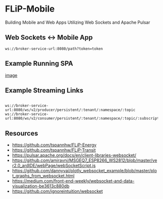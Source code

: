 # FLiP-Mobile

Building Mobile and Web Apps Utilizing Web Sockets and Apache Pulsar

## Web Sockets <-> Mobile App

```
ws://broker-service-url:8080/path?token=token
```

## Example Running SPA

[image](https://raw.githubusercontent.com/tspannhw/FLiP-Mobile/main/pulsarsockets.jpg)

## Example Streaming Links

```

ws://broker-service-url:8080/ws/v2/producer/persistent/:tenant/:namespace/:topic
ws://broker-service-url:8080/ws/v2/consumer/persistent/:tenant/:namespace/:topic/:subscription

```


## Resources

* https://github.com/tspannhw/FLiP-Energy
* https://github.com/tspannhw/FLiP-Transit
* https://pulsar.apache.org/docs/en/client-libraries-websocket/
* https://github.com/amiravni/MSGEQ7_ESP8266_WS2812/blob/master/ver2.0_ardIDE/webPage/webSocketScript.js
* https://github.com/dannyvai/plotly_websocket_example/blob/master/plot_graphs_from_websocket.html
* https://medium.com/front-end-weekly/websocket-and-data-visualization-be3613c880db
* https://github.com/ignoreintuition/websocket
